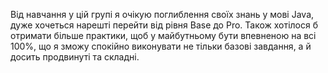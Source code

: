 Від навчання у цій групі я очікую поглиблення своїх знань у мові Java, 
дуже хочеться нарешті перейти від рівня Base до Pro. 
Також хотілося б отримати більше практики, щоб у майбутньому бути впевненою на всі 100%,
що я зможу спокійно виконувати не тільки базові завдання, а й досить продвинуті та складні.
